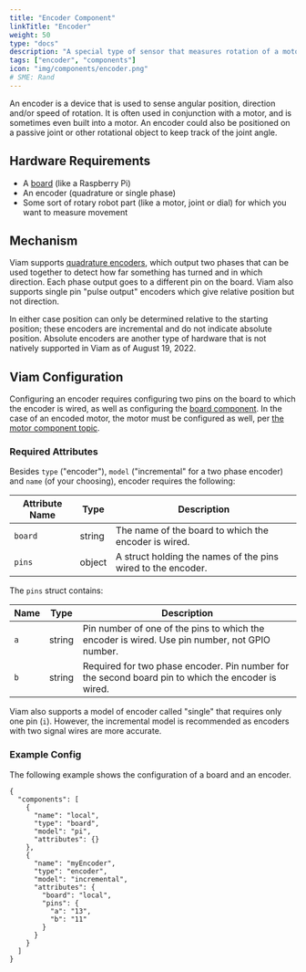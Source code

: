```yaml
---
title: "Encoder Component"
linkTitle: "Encoder"
weight: 50
type: "docs"
description: "A special type of sensor that measures rotation of a motor or joint."
tags: ["encoder", "components"]
icon: "img/components/encoder.png"
# SME: Rand
---
```

An encoder is a device that is used to sense angular position, direction and/or speed of rotation.
It is often used in conjunction with a motor, and is sometimes even built into a motor.
An encoder could also be positioned on a passive joint or other rotational object to keep track of the joint angle.

## Hardware Requirements

- A [board](/components/board/) (like a Raspberry Pi)
- An encoder (quadrature or single phase)
- Some sort of rotary robot part (like a motor, joint or dial) for which you want to measure movement

## Mechanism

Viam supports [quadrature encoders](https://en.wikipedia.org/wiki/Incremental_encoder#Quadrature_outputs), which output two phases that can be used together to detect how far something has turned and in which direction.
Each phase output goes to a different pin on the board.
Viam also supports single pin "pulse output" encoders which give relative position but not direction.

In either case position can only be determined relative to the starting position; these encoders are incremental and do not indicate absolute position.
Absolute encoders are another type of hardware that is not natively supported in Viam as of August 19, 2022.

## Viam Configuration

Configuring an encoder requires configuring two pins on the board to which the encoder is wired, as well as configuring the [board component](/components/board/).
In the case of an encoded motor, the motor must be configured as well, per [the motor component topic](/components/motor/#dc-motor-with-encoder).

### Required Attributes

Besides `type` ("encoder"), `model` ("incremental" for a two phase encoder) and `name` (of your choosing), encoder requires the following:

Attribute Name | Type | Description
-------------- | ---- | ---------------
`board` | string | The name of the board to which the encoder is wired.
`pins` | object | A struct holding the names of the pins wired to the encoder.

The `pins` struct contains:

Name  | Type | Description
---- | ---- | ----
`a` | string | Pin number of one of the pins to which the encoder is wired. Use pin number, not GPIO number.
`b` | string | Required for two phase encoder. Pin number for the second board pin to which the encoder is wired.

Viam also supports a model of encoder called "single" that requires only one pin (`i`).
However, the incremental model is recommended as encoders with two signal wires are more accurate.

### Example Config

The following example shows the configuration of a board and an encoder.

```json-viam {class="line-numbers linkable-line-numbers"}
{
  "components": [
    {
      "name": "local",
      "type": "board",
      "model": "pi",
      "attributes": {}
    },
    {
      "name": "myEncoder",
      "type": "encoder",
      "model": "incremental",
      "attributes": {
        "board": "local",
        "pins": {
          "a": "13",
          "b": "11"
        }
      }
    }
  ]
}
```
